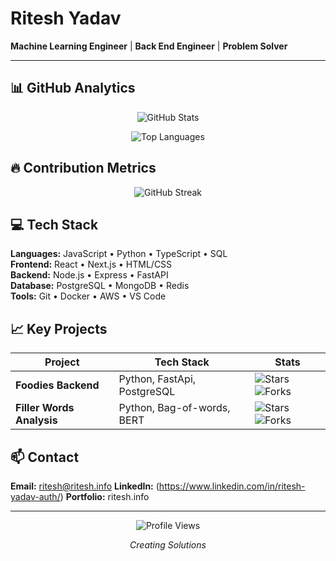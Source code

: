 # Ritesh Yadav  

**Machine Learning Engineer** | **Back End Engineer** | **Problem Solver**

---

## 📊 GitHub Analytics

<div align="center">

![GitHub Stats](https://github-readme-stats.vercel.app/api?username=ritesh-auth&show_icons=true&theme=dark&hide_border=true&include_all_commits=true&count_private=true)

![Top Languages](https://github-readme-stats.vercel.app/api/top-langs/?username=ritesh-auth&layout=compact&theme=dark&hide_border=true&langs_count=6)

</div>

## 🔥 Contribution Metrics

<div align="center">

![GitHub Streak](https://github-readme-streak-stats.herokuapp.com/?user=ritesh-auth&theme=dark&hide_border=true)

</div>

## 💻 Tech Stack

**Languages:** JavaScript • Python • TypeScript • SQL  
**Frontend:** React • Next.js • HTML/CSS  
**Backend:** Node.js • Express • FastAPI  
**Database:** PostgreSQL • MongoDB • Redis  
**Tools:** Git • Docker • AWS • VS Code  

## 📈 Key Projects

| Project | Tech Stack | Stats |
|---------|------------|-------|
| **Foodies Backend** | Python, FastApi, PostgreSQL | ![Stars](https://img.shields.io/github/stars/ritesh-auth/fd-backend?style=flat-square&color=white) ![Forks](https://img.shields.io/github/forks/ritesh-auth/fd-backend?style=flat-square&color=gray) |
| **Filler Words Analysis** | Python, Bag-of-words, BERT | ![Stars](https://img.shields.io/github/stars/ritesh-auth/filler-word-analysis?style=flat-square&color=white) ![Forks](https://img.shields.io/github/forks/ritesh-auth/filler-word-analysis?style=flat-square&color=gray) |

## 📫 Contact

**Email:** ritesh@ritesh.info 
**LinkedIn:** (https://www.linkedin.com/in/ritesh-yadav-auth/)
**Portfolio:** ritesh.info

---

<div align="center">

![Profile Views](https://komarev.com/ghpvc/?username=ritesh-auth&style=flat-square&color=brightgreen)

*Creating Solutions*

</div>

